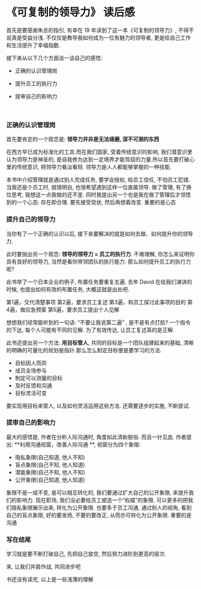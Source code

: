# 《可复制的领导力》 读后感



首先是要感谢朱总的指引, 有幸在 19 年读到了这一本《可复制的领导力》, 不得不说真是受益分浅. 不仅仅是教导我如何成为一位有魅力的领导者, 更是给自己工作和生活提升了幸福指数.

接下来从以下几个方面谈一谈自己的感悟:

- 正确的认识管理岗

- 提升员工的执行力

- 提审自己的影响力

  ​

### **正确的认识管理岗**

首先要肯定的一个观念是: **领导力并非是无法琢磨, 深不可测的东西**

在西方早已成为标准化的工具.而在我们国家, 受着传统意识的影响, 我们潜意识里认为领导力是神圣的, 是自我修为达到一定境界才能驾驭的力量.所以首先要打破心里的传统意识, 把领导力看淡看轻. 领导力是人人都能够掌握的一种技能.

本书中介绍管理就是通过别人完成任务, 要学会授权, 给员工信任, 不怕员工犯错. 当我还是个员工时, 就很明白, 也很希望遇到这样一位直属领导. 做了管理, 有了换位思考, 我想这一点我做的还不差. 同时我提出另一个也是我在做了管理后才领悟到的一个心态: 存在即合理. 要先接受现状, 然后再想着改变. 重要的是心态



### **提升自己的领导力**

当你有了一个正确的认识以后, 接下来要解决的就是如何去做、如何提升你的领导力. 

此时要抛出另一个观念: **领导的领导力 = 员工的执行力**. 不难理解, 你怎么来证明你具有良好的领导力, 当然是看你带领团队的执行能力. 那么如何提升员工的执行力呢?

此书举了一个日本企业的例子, 布置任务要重复五遍. 去年 David 在给我们演讲的时候, 也提出如何有效的布置任务, 大概这就是出处吧. 

第1遍，交代清楚事项
第2遍，要求员工复述
第3遍，和员工探讨此事项的目的
第4遍，做应急预案
第5遍，要求员工提出个人见解

想想我们经常能听到的一句话: “不要让我说第二遍” , 是不是有点打脸?  一个指令的下达, 每个人可能有不同的见解. 为了有效传达, 让员工复述真的是正解. 

此书还提出另一个方法: **用目标管人**,  共同的目标是一个团队组建起来的基础, 清晰的明确的可量化的规划是指针.那么怎么制定目标便是要学习的方法.

- 目标因人而异
- 成员全场参与
- 制定可以测量的目标
- 及时反馈和沟通
- 目标灵活可变

要实现用目标来管人, 以及如何灵活运用这些方法. 还需要逐步的实施, 不断尝试.



### **提审自己的影响力**

最大的感悟是, 作者在分析人际沟通时, 角度如此清新脱俗. 而且一针见血. 作者提出: **利用沟通视窗，改善人际沟通 **, 视窗分为四个象限:

- 隐私象限(自己知道, 他人不知)
- 盲点象限(自己不知, 他人知道)
- 潜能象限(自己不知, 他人不知)
- 公开象限(自己知道, 他人知道)

象限不是一成不变, 是可以相互转化的, 我们要通过扩大自己的公开象限, 来提升我们的影响力. 现在职场, 我们没必要给员工塑造一个“权威”的象限. 可以更多的把我们隐私象限展示出来, 转化为公开象限. 也要多于员工沟通, 通过别人的视角, 看到自己的盲点象限, 好的要发扬, 不要的要改正, 从而亦可转化为公开象限. 重要的是沟通



### **写在结尾**

学习就是要不断打破自己, 先把自己放空, 然后努力进阶到更高的层次. 

来, 让我们并肩作战, 共同进步吧



书还没有读完, 以上是一些浅薄的理解

